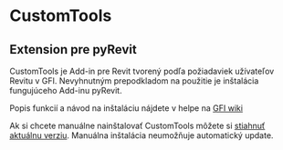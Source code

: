 # CustomTools
## Extension pre pyRevit
CustomTools je Add-in pre Revit tvorený podľa požiadaviek užívateľov Revitu v GFI. Nevyhnutným prepodkladom na použitie je inštalácia fungujúceho Add-inu pyRevit. 


Popis funkcií a návod na inštaláciu nájdete v helpe na [GFI wiki](https://gfi.miraheze.org/wiki/CustomTools_(Extension_pre_pyRevit))

Ak si chcete manuálne nainštalovať CustomTools môžete si [stiahnuť aktuálnu verziu](https://bitbucket.org/davidvadkerti/customtools/downloads/?tab=tags). Manuálna inštalácia neumožňuje automatický update.